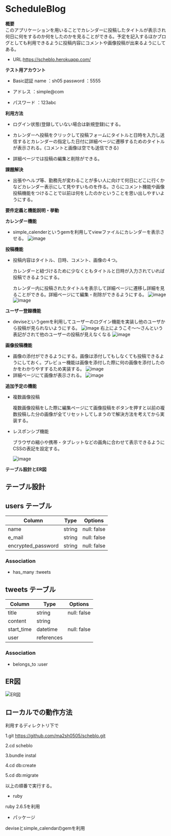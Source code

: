  # ScheduleBlog

 **概要**  
このアプリケーションを用いることでカレンダーに投稿したタイトルが表示され何日に何をするのか何をしたのかを見ることができる。予定を記入するほかブログとしても利用できるように投稿内容にコメントや画像投稿が出来るようにしてある。

- URL:https://scheblo.herokuapp.com/

 **テスト用アカウント**
- Basic認証
  name ：sh05
  password ：5555

- アドレス  ：simple@com
- パスワード  ：123abc

 **利用方法**
  
- ログイン状態(登録していない場合は新規登録)にする。
  
- カレンダーへ投稿をクリックして投稿フォームにタイトルと日時を入力し送信するとカレンダーの指定した日付に詳細ページに遷移するためのタイトルが表示される。(コメントと画像は空でも送信できる)
  
- 詳細ページでは投稿の編集と削除ができる。

 **課題解決**
- 出張やヘルプ等、勤務先が変わることが多い人に向けて何日にどこに行くかなどカレンダー表示にして見やすいものを作る。さらにコメント機能や画像投稿機能をつけることで以前は何をしたのかということを思い出しやすいようにする。

 **要件定義と機能説明・挙動**
  
 **カレンダー機能**  
 - simple_calenderというgemを利用してviewファイルにカレンダーを表示させる。
![image](https://user-images.githubusercontent.com/72375725/100194425-0648ae80-2f39-11eb-8b91-8d2796aa7de3.png)

 **投稿機能**
 - 投稿内容はタイトル、日時、コメント、画像の４つ。
  
   カレンダーと紐づけるために少なくともタイトルと日時が入力されていれば投稿できるようにする。
  
   カレンダー内に投稿されたタイトルを表示して詳細ページに遷移し詳細を見ることができる。詳細ページにて編集・削除ができるようにする。
 ![image](https://user-images.githubusercontent.com/72375725/100199610-c259a780-2f40-11eb-908a-761573dad032.png)
 ![image](https://user-images.githubusercontent.com/72375725/100194249-aeaa4300-2f38-11eb-8949-28cf7f832ae1.png)

 **ユーザー登録機能**
- deviseというgemを利用してユーザーのログイン機能を実装し他のユーザから投稿が見られないようにする。
![image](https://user-images.githubusercontent.com/72375725/100200016-62afcc00-2f41-11eb-8004-adaadb3d4292.png)
右上にようこそ〜〜さんという表記がされて他のユーザーの投稿が見えなくなる
![image](https://user-images.githubusercontent.com/72375725/100200105-7f4c0400-2f41-11eb-925d-24f1daffe02c.png)


 **画像投稿機能**
- 画像の添付ができるようにする。画像は添付してもしなくても投稿できるようにしておく。プレビュー機能は画像を添付した際に何の画像を添付したのかをわかりやすするため実装する。
 ![image](https://user-images.githubusercontent.com/72375725/100205046-f6849680-2f47-11eb-818a-da2930bd3f64.png)
- 詳細ページにて画像が表示される。
 ![image](https://user-images.githubusercontent.com/72375725/100195423-aa7f2500-2f3a-11eb-99d6-7156675c6089.png)

 **追加予定の機能**
  
  - 複数画像投稿

    複数画像投稿をした際に編集ページにて画像投稿をボタンを押すと以前の複数投稿した分の画像が全てリセットしてしまうので解決方法を考えてから実装する。

  - レスポンシブ機能

    ブラウザの縮小や携帯・タブレットなどの画角に合わせて表示できるようにCSSの表記を設定する。

    ![image](https://user-images.githubusercontent.com/72375725/100292288-5ec48e00-2fc3-11eb-88b3-3b093f000d75.png)
    


 **テーブル設計とER図**
  
  

## テーブル設計

## users テーブル

| Column             | Type   | Options     |
| ------------------ | ------ | ----------- |
| name               | string | null: false |
| e_mail             | string | null: false |
| encrypted_password | string | null: false |

### Association

- has_many :tweets

## tweets テーブル

| Column             | Type       | Options     |
| ------------------ | ---------- | ----------- |
| title              | string     | null: false |
| content            | string     |             |
| start_time         | datetime   | null: false |
| user               | references |             |

### Association

- belongs_to :user


## ER図
 ![ER図](https://user-images.githubusercontent.com/72375725/100192677-ba483a80-2f35-11eb-8f53-c80bd38fb7b9.png)


 ## ローカルでの動作方法
  利用するディレクトリ下で

  1.git https://github.com/ma2sh0505/scheblo.git  
  
  2.cd scheblo  
  
  3.bundle instal  

  4.cd db:create  
  
  5.cd db:migrate

  以上の順番で実行する。
  
  - ruby 
  
  ruby 2.6.5を利用
  
  - パッケージ

  deviseとsimple_calendarのgemを利用

